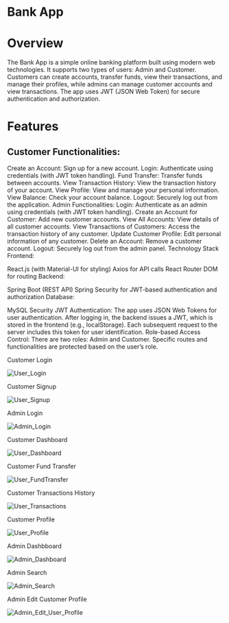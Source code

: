 # Bank App
# Overview
The Bank App is a simple online banking platform built using modern web technologies. It supports two types of users: Admin and Customer. Customers can create accounts, transfer funds, view their transactions, and manage their profiles, while admins can manage customer accounts and view transactions. The app uses JWT (JSON Web Token) for secure authentication and authorization.

# Features
## Customer Functionalities:
Create an Account: Sign up for a new account.
Login: Authenticate using credentials (with JWT token handling).
Fund Transfer: Transfer funds between accounts.
View Transaction History: View the transaction history of your account.
View Profile: View and manage your personal information.
View Balance: Check your account balance.
Logout: Securely log out from the application.
Admin Functionalities:
Login: Authenticate as an admin using credentials (with JWT token handling).
Create an Account for Customer: Add new customer accounts.
View All Accounts: View details of all customer accounts.
View Transactions of Customers: Access the transaction history of any customer.
Update Customer Profile: Edit personal information of any customer.
Delete an Account: Remove a customer account.
Logout: Securely log out from the admin panel.
Technology Stack
Frontend:

React.js (with Material-UI for styling)
Axios for API calls
React Router DOM for routing
Backend:

Spring Boot (REST API)
Spring Security for JWT-based authentication and authorization
Database:

MySQL
Security
JWT Authentication: The app uses JSON Web Tokens for user authentication. After logging in, the backend issues a JWT, which is stored in the frontend (e.g., localStorage). Each subsequent request to the server includes this token for user identification.
Role-based Access Control: There are two roles: Admin and Customer. Specific routes and functionalities are protected based on the user’s role.



Customer Login

![User_Login](https://github.com/user-attachments/assets/b929779f-993d-402f-87bd-855a0652aa65)



Customer Signup

![User_Signup](https://github.com/user-attachments/assets/5e4c2dd0-1cbc-464a-92dc-ec7fe0e9216f)


Admin Login

![Admin_Login](https://github.com/user-attachments/assets/36a36913-4d36-490f-8ac5-a832efcdbc1b)


Customer Dashboard

![User_Dashboard](https://github.com/user-attachments/assets/60fc8b83-47e6-4fad-9d86-241fd1e7535d)


Customer Fund Transfer

![User_FundTransfer](https://github.com/user-attachments/assets/5b05ee17-a1fe-456b-84de-ddbb714dfa3e)


Customer Transactions History

![User_Transactions](https://github.com/user-attachments/assets/31d4bf5b-81a5-4761-8925-073f5c2e1a7e)


Customer Profile

![User_Profile](https://github.com/user-attachments/assets/59a7d03a-9651-4965-bf83-82d610d0fec4)


Admin Dashbboard

![Admin_Dashboard](https://github.com/user-attachments/assets/59389e47-4165-48c7-a0bc-1b7aaaad65f8)


Admin Search

![Admin_Search](https://github.com/user-attachments/assets/b5a64c59-7c1b-45f3-b974-8aa7b0384139)


Admin Edit Customer Profile

![Admin_Edit_User_Profile](https://github.com/user-attachments/assets/495999d2-6742-44b0-bf58-69e3e210bb04)

